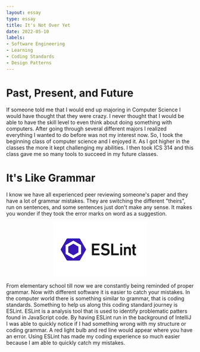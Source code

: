 ```yaml
---
layout: essay
type: essay
title: It's Not Over Yet
date: 2022-05-10
labels:
- Software Engineering
- Learning
- Coding Standards
- Design Patterns
---
```

# Past, Present, and Future
If someone told me that I would end up majoring in Computer Science I would have thought that they were crazy. I never thought that I would be able to have the skill level to even think about doing something with computers. After going through several different majors I realized everything I wanted to do before was not my interest now. So, I took the beginning class of computer science and I enjoyed it. As I got higher in the classes the more it kept challenging my abilities. I then took ICS 314 and this class gave me so many tools to succeed in my future classes. 

# It's Like Grammar
I know we have all experienced peer reviewing someone's paper and they have a lot of grammar mistakes. They are switching the different "theirs", run on sentences, and some sentences just don't make any sense. It makes you wonder if they took the error marks on word as a suggestion. 

<p align="center">
<img src="../images/ESLint.png">
</p>

From elementary school till now we are constantly being reminded of proper grammar. Now with different software it is easier to catch your mistakes. In the computer world there is something similar to grammar, that is coding standards. Something to help us along this coding standard journey is ESLint. ESLint is a analysis tool that is used to identify problematic patters found in JavaScript code. By having ESLint run in the background of IntelliJ I was able to quickly notice if I had something wrong with my structure or coding grammar. A red light bulb and red line would appear where you have an error. Using ESLint has made my coding experience so much easier because I am able to quickly catch my mistakes. 

